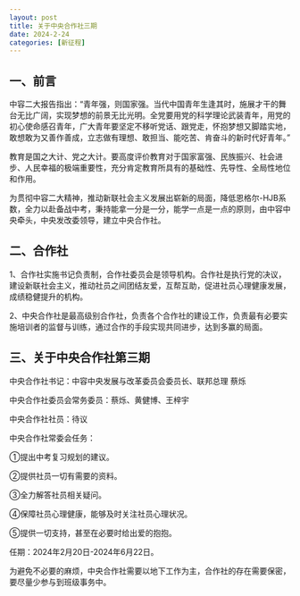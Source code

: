 ```yaml
---
layout: post
title: 关于中央合作社三期
date: 2024-2-24
categories: [新征程]
---
```

## 一、前言
中容二大报告指出：“青年强，则国家强。当代中国青年生逢其时，施展才干的舞台无比广阔，实现梦想的前景无比光明。全党要用党的科学理论武装青年，用党的初心使命感召青年，广大青年要坚定不移听党话、跟党走，怀抱梦想又脚踏实地，敢想敢为又善作善成，立志做有理想、敢担当、能吃苦、肯奋斗的新时代好青年。”

教育是国之大计、党之大计。要高度评价教育对于国家富强、民族振兴、社会进步、人民幸福的极端重要性，充分肯定教育所具有的基础性、先导性、全局性地位和作用。

为贯彻中容二大精神，推动新联社会主义发展出崭新的局面，降低恩格尔-HJB系数，全力以赴备战中考，秉持能拿一分是一分，能学一点是一点的原则，由中容中央牵头，中央发改委领导，建立中央合作社。
## 二、合作社

1、合作社实施书记负责制，合作社委员会是领导机构。合作社是执行党的决议，建设新联社会主义，推动社员之间团结友爱，互帮互助，促进社员心理健康发展，成绩稳健提升的机构。

2、中央合作社是最高级别合作社，负责各个合作社的建设工作，负责最有必要实施培训者的监督与训练，通过合作的手段实现共同进步，达到多赢的局面。

## 三、关于中央合作社第三期

中央合作社书记：中容中央发展与改革委员会委员长、联邦总理 蔡烁

中央合作社委员会常务委员：蔡烁、黄健博、王梓宇

中央合作社社员：待议	

中央合作社常委会任务：

①提出中考复习规划的建议。

②提供社员一切有需要的资料。

③全力解答社员相关疑问。

④保障社员心理健康，能够及时关注社员心理状况。	

⑤提供一切支持，甚至在必要时给出爱的抱抱。

任期：2024年2月20日-2024年6月22日。

为避免不必要的麻烦，中央合作社需要以地下工作为主，合作社的存在需要保密，要尽量少参与到班级事务中。

